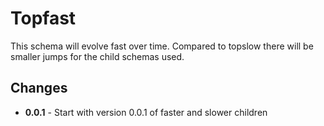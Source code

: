 # Topfast

This schema will evolve fast over time. Compared
to topslow there will be smaller jumps for the child
schemas used.

## Changes

* **0.0.1** - Start with version 0.0.1 of faster and slower children
